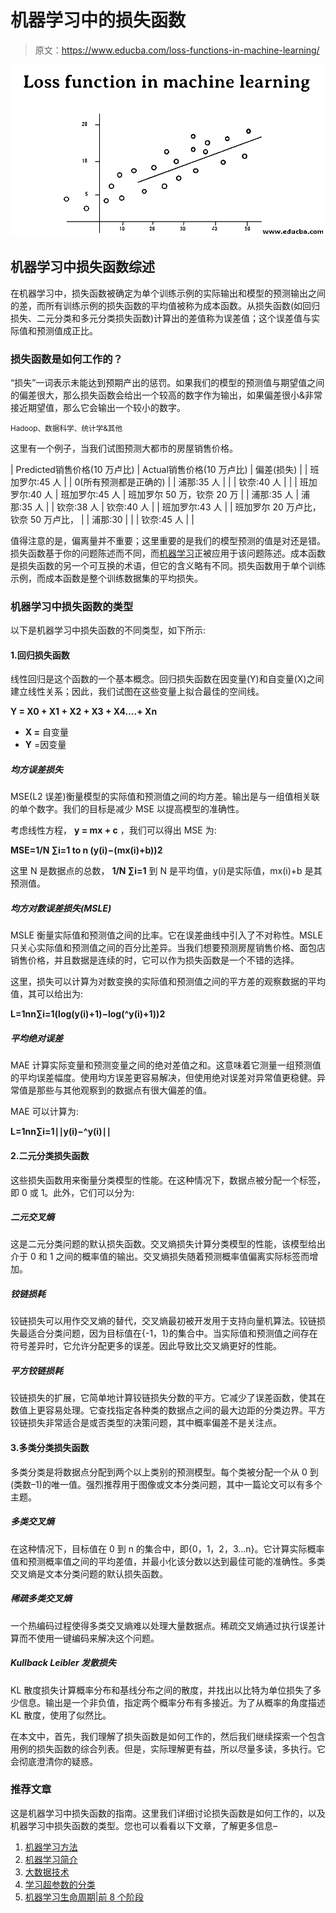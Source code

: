 # 机器学习中的损失函数

> 原文：<https://www.educba.com/loss-functions-in-machine-learning/>

![loss function in machine learning](img/f74d7cbae2419610ed9f52b9f391aa45.png)



## 机器学习中损失函数综述

在机器学习中，损失函数被确定为单个训练示例的实际输出和模型的预测输出之间的差，而所有训练示例的损失函数的平均值被称为成本函数。从损失函数(如回归损失、二元分类和多元分类损失函数)计算出的差值称为误差值；这个误差值与实际值和预测值成正比。

### 损失函数是如何工作的？

“损失”一词表示未能达到预期产出的惩罚。如果我们的模型的预测值与期望值之间的偏差很大，那么损失函数会给出一个较高的数字作为输出，如果偏差很小&非常接近期望值，那么它会输出一个较小的数字。

<small>Hadoop、数据科学、统计学&其他</small>

这里有一个例子，当我们试图预测大都市的房屋销售价格。

| Predicted销售价格(10 万卢比) | Actual销售价格(10 万卢比) | 偏差(损失) |
| 班加罗尔:45 人 |  | 0(所有预测都是正确的) |
| 浦那:35 人 |  |
| 钦奈:40 人 |  |
| 班加罗尔:40 人 | 班加罗尔:45 人 | 班加罗尔 50 万，钦奈 20 万 |
| 浦那:35 人 | 浦那:35 人 |
| 钦奈:38 人 | 钦奈:40 人 |
| 班加罗尔:43 人 |  | 班加罗尔 20 万卢比，钦奈 50 万卢比， |
| 浦那:30 |  |
| 钦奈:45 人 |  |

值得注意的是，偏离量并不重要；这里重要的是我们的模型预测的值是对还是错。损失函数基于你的问题陈述而不同，而[机器学习](https://www.educba.com/what-is-machine-learning/)正被应用于该问题陈述。成本函数是损失函数的另一个可互换的术语，但它的含义略有不同。损失函数用于单个训练示例，而成本函数是整个训练数据集的平均损失。

### 机器学习中损失函数的类型

以下是机器学习中损失函数的不同类型，如下所示:

#### 1.回归损失函数

线性回归是这个函数的一个基本概念。回归损失函数在因变量(Y)和自变量(X)之间建立线性关系；因此，我们试图在这些变量上拟合最佳的空间线。

**Y = X0 + X1 + X2 + X3 + X4….+ Xn**

*   **X =** 自变量
*   **Y** =因变量

##### 均方误差损失

MSE(L2 误差)衡量模型的实际值和预测值之间的均方差。输出是与一组值相关联的单个数字。我们的目标是减少 MSE 以提高模型的准确性。

考虑线性方程， **y = mx + c** ，我们可以得出 MSE 为:

**MSE=1/N ∑i=1 to n (y(i)−(mx(i)+b))2**

这里 N 是数据点的总数， **1/N ∑i=1** 到 N 是平均值，y(i)是实际值，mx(i)+b 是其预测值。

##### 均方对数误差损失(MSLE)

MSLE 衡量实际值和预测值之间的比率。它在误差曲线中引入了不对称性。MSLE 只关心实际值和预测值之间的百分比差异。当我们想要预测房屋销售价格、面包店销售价格，并且数据是连续的时，它可以作为损失函数是一个不错的选择。

这里，损失可以计算为对数变换的实际值和预测值之间的平方差的观察数据的平均值，其可以给出为:

**L=1nn∑i=1(log(y(i)+1)−log(^y(i)+1))2**

##### 平均绝对误差

MAE 计算实际变量和预测变量之间的绝对差值之和。这意味着它测量一组预测值的平均误差幅度。使用均方误差更容易解决，但使用绝对误差对异常值更稳健。异常值是那些与其他观察到的数据点有很大偏差的值。

MAE 可以计算为:

**L=1nn∑i=1∣∣y(i)−^y(i)∣∣**

#### 2.二元分类损失函数

这些损失函数用来衡量分类模型的性能。在这种情况下，数据点被分配一个标签，即 0 或 1。此外，它们可以分为:

##### 二元交叉熵

这是二元分类问题的默认损失函数。交叉熵损失计算分类模型的性能，该模型给出介于 0 和 1 之间的概率值的输出。交叉熵损失随着预测概率值偏离实际标签而增加。

##### 铰链损耗

铰链损失可以用作交叉熵的替代，交叉熵最初被开发用于支持向量机算法。铰链损失最适合分类问题，因为目标值在{-1，1}的集合中。当实际值和预测值之间存在符号差异时，它允许分配更多的误差。因此导致比交叉熵更好的性能。

##### 平方铰链损耗

铰链损失的扩展，它简单地计算铰链损失分数的平方。它减少了误差函数，使其在数值上更容易处理。它查找指定各种类的数据点之间的最大边距的分类边界。平方铰链损失非常适合是或否类型的决策问题，其中概率偏差不是关注点。

#### 3.多类分类损失函数

多类分类是将数据点分配到两个以上类别的预测模型。每个类被分配一个从 0 到(类数–1)的唯一值。强烈推荐用于图像或文本分类问题，其中一篇论文可以有多个主题。

##### 多类交叉熵

在这种情况下，目标值在 0 到 n 的集合中，即{0，1，2，3…n}。它计算实际概率值和预测概率值之间的平均差值，并最小化该分数以达到最佳可能的准确性。多类交叉熵是文本分类问题的默认损失函数。

##### 稀疏多类交叉熵

一个热编码过程使得多类交叉熵难以处理大量数据点。稀疏交叉熵通过执行误差计算而不使用一键编码来解决这个问题。

##### Kullback Leibler 发散损失

KL 散度损失计算概率分布和基线分布之间的散度，并找出以比特为单位损失了多少信息。输出是一个非负值，指定两个概率分布有多接近。为了从概率的角度描述 KL 散度，使用了似然比。

在本文中，首先，我们理解了损失函数是如何工作的，然后我们继续探索一个包含用例的损失函数的综合列表。但是，实际理解更有益，所以尽量多读，多执行。它会彻底澄清你的疑惑。

### 推荐文章

这是机器学习中损失函数的指南。这里我们详细讨论损失函数是如何工作的，以及机器学习中损失函数的类型。您也可以看看以下文章，了解更多信息–

1.  [机器学习方法](https://www.educba.com/machine-learning-methods/)
2.  [机器学习简介](https://www.educba.com/introduction-to-machine-learning/)
3.  [大数据技术](https://www.educba.com/big-data-technologies/)
4.  [学习超参数的分类](https://www.educba.com/hyperparameter-machine-learning/)
5.  [机器学习生命周期|前 8 个阶段](https://www.educba.com/machine-learning-life-cycle/)





